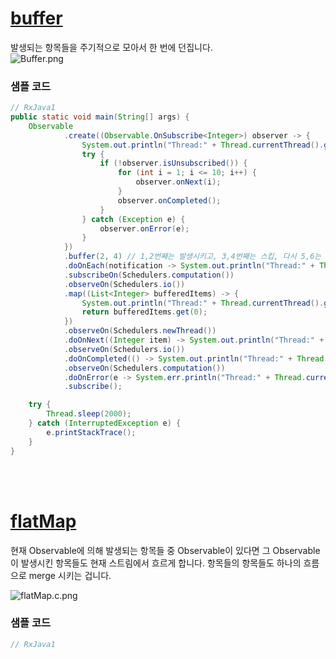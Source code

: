 # [buffer](http://reactivex.io/documentation/operators/buffer.html)
발생되는 항목들을 주기적으로 모아서 한 번에 던집니다.<br>
![Buffer.png](http://reactivex.io/documentation/operators/images/Buffer.png)

### 샘플 코드
```java
// RxJava1
public static void main(String[] args) {
    Observable
            .create((Observable.OnSubscribe<Integer>) observer -> {
                System.out.println("Thread:" + Thread.currentThread().getName() + "\tEmit items.");
                try {
                    if (!observer.isUnsubscribed()) {
                        for (int i = 1; i <= 10; i++) {
                            observer.onNext(i);
                        }
                        observer.onCompleted();
                    }
                } catch (Exception e) {
                    observer.onError(e);
                }
            })
            .buffer(2, 4) // 1,2번째는 발생시키고, 3,4번째는 스킵, 다시 5,6는 발생시킵니다.
            .doOnEach(notification -> System.out.println("Thread:" + Thread.currentThread().getName() + "\tEach: " + notification))
            .subscribeOn(Schedulers.computation())
            .observeOn(Schedulers.io())
            .map((List<Integer> bufferedItems) -> {
                System.out.println("Thread:" + Thread.currentThread().getName() + "\tMap: " + bufferedItems);
                return bufferedItems.get(0);
            })
            .observeOn(Schedulers.newThread())
            .doOnNext((Integer item) -> System.out.println("Thread:" + Thread.currentThread().getName() + "\tonNext: " + item))
            .observeOn(Schedulers.io())
            .doOnCompleted(() -> System.out.println("Thread:" + Thread.currentThread().getName() + "\tonCompleted")) 
            .observeOn(Schedulers.computation())
            .doOnError(e -> System.err.println("Thread:" + Thread.currentThread().getName() + "\tonError: " + e.getMessage()))
            .subscribe();

    try {
        Thread.sleep(2000);
    } catch (InterruptedException e) {
        e.printStackTrace();
    }
}
```
<br>
<br>

# [flatMap](http://reactivex.io/documentation/operators/flatmap.html)
현재 Observable에 의해 발생되는 항목들 중 Observable이 있다면 그 Observable이 발생시킨 항목들도 현재 스트림에서 흐르게 합니다. 항목들의 항목들도 하나의 흐름으로 merge 시키는 겁니다.

![flatMap.c.png](http://reactivex.io/documentation/operators/images/flatMap.c.png)

### 샘플 코드
```java
// RxJava1

```
<br>
<br>
